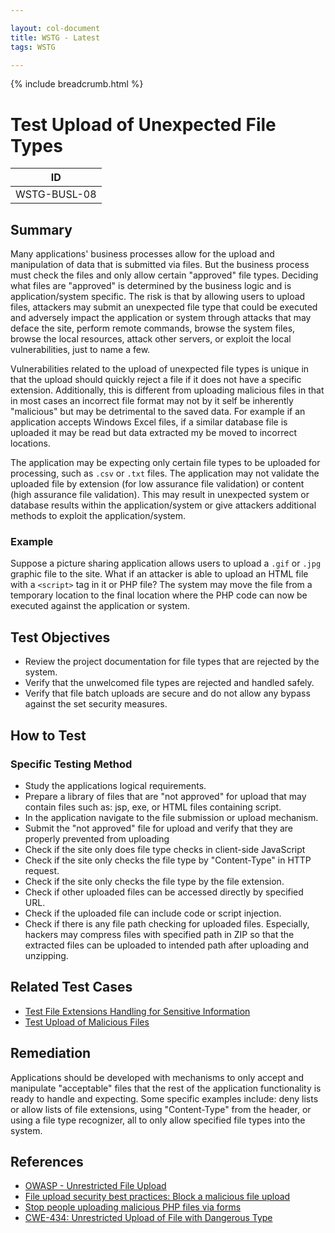 ```yaml
---

layout: col-document
title: WSTG - Latest
tags: WSTG

---
```


{% include breadcrumb.html %}
# Test Upload of Unexpected File Types

|ID          |
|------------|
|WSTG-BUSL-08|

## Summary

Many applications' business processes allow for the upload and manipulation of data that is submitted via files. But the business process must check the files and only allow certain "approved" file types. Deciding what files are "approved" is determined by the business logic and is application/system specific. The risk is that by allowing users to upload files, attackers may submit an unexpected file type that could be executed and adversely impact the application or system through attacks that may deface the site, perform remote commands, browse the system files, browse the local resources, attack other servers, or exploit the local vulnerabilities, just to name a few.

Vulnerabilities related to the upload of unexpected file types is unique in that the upload should quickly reject a file if it does not have a specific extension. Additionally, this is different from uploading malicious files in that in most cases an incorrect file format may not by it self be inherently "malicious" but may be detrimental to the saved data. For example if an application accepts Windows Excel files, if a similar database file is uploaded it may be read but data extracted my be moved to incorrect locations.

The application may be expecting only certain file types to be uploaded for processing, such as `.csv` or `.txt` files. The application may not validate the uploaded file by extension (for low assurance file validation) or content (high assurance file validation). This may result in unexpected system or database results within the application/system or give attackers additional methods to exploit the application/system.

### Example

Suppose a picture sharing application allows users to upload a `.gif` or `.jpg` graphic file to the site. What if an attacker is able to upload an HTML file with a `<script>` tag in it or PHP file? The system may move the file from a temporary location to the final location where the PHP code can now be executed against the application or system.

## Test Objectives

- Review the project documentation for file types that are rejected by the system.
- Verify that the unwelcomed file types are rejected and handled safely.
- Verify that file batch uploads are secure and do not allow any bypass against the set security measures.

## How to Test

### Specific Testing Method

- Study the applications logical requirements.
- Prepare a library of files that are "not approved" for upload that may contain files such as: jsp, exe, or HTML files containing script.
- In the application navigate to the file submission or upload mechanism.
- Submit the "not approved" file for upload and verify that they are properly prevented from uploading
- Check if the site only does file type checks in client-side JavaScript
- Check if the site only checks the file type by "Content-Type" in HTTP request.
- Check if the site only checks the file type by the file extension.
- Check if other uploaded files can be accessed directly by specified URL.
- Check if the uploaded file can include code or script injection.
- Check if there is any file path checking for uploaded files. Especially, hackers may compress files with specified path in ZIP so that the extracted files can be uploaded to intended path after uploading and unzipping.

## Related Test Cases

- [Test File Extensions Handling for Sensitive Information](../02-Configuration_and_Deployment_Management_Testing/03-Test_File_Extensions_Handling_for_Sensitive_Information.md)
- [Test Upload of Malicious Files](09-Test_Upload_of_Malicious_Files.md)

## Remediation

Applications should be developed with mechanisms to only accept and manipulate "acceptable" files that the rest of the application functionality is ready to handle and expecting. Some specific examples include: deny lists or allow lists of file extensions, using "Content-Type" from the header, or using a file type recognizer, all to only allow specified file types into the system.

## References

- [OWASP - Unrestricted File Upload](https://owasp.org/www-community/vulnerabilities/Unrestricted_File_Upload)
- [File upload security best practices: Block a malicious file upload](https://www.computerweekly.com/answer/File-upload-security-best-practices-Block-a-malicious-file-upload)
- [Stop people uploading malicious PHP files via forms](https://stackoverflow.com/questions/602539/stop-people-uploading-malicious-php-files-via-forms)
- [CWE-434: Unrestricted Upload of File with Dangerous Type](https://cwe.mitre.org/data/definitions/434.html)
